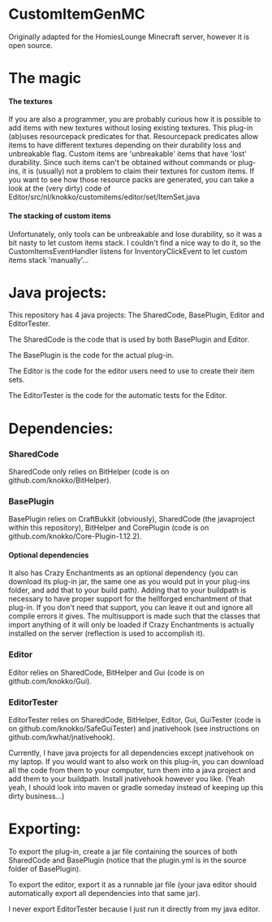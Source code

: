 # CustomItemGenMC
Originally adapted for the HomiesLounge Minecraft server, however it is open source.

# The magic
#### The textures
If you are also a programmer, you are probably curious how it is possible to add items with new textures without losing existing textures. This plug-in (ab)uses resourcepack predicates for that. Resourcepack predicates allow items to have different textures depending on their durability loss and unbreakable flag. Custom items are 'unbreakable' items that have 'lost' durability. Since such items can't be obtained without commands or plug-ins, it is (usually) not a problem to claim their textures for custom items. If you want to see how those resource packs are generated, you can take a look at the (very dirty) code of Editor/src/nl/knokko/customitems/editor/set/ItemSet.java

#### The stacking of custom items
Unfortunately, only tools can be unbreakable and lose durability, so it was a bit nasty to let custom items stack. I couldn't find a nice way to do it, so the CustomItemsEventHandler listens for InventoryClickEvent to let custom items stack 'manually'...


# Java projects:

This repository has 4 java projects: The SharedCode, BasePlugin, Editor and EditorTester.

The SharedCode is the code that is used by both BasePlugin and Editor.

The BasePlugin is the code for the actual plug-in.

The Editor is the code for the editor users need to use to create their item sets.

The EditorTester is the code for the automatic tests for the Editor.


# Dependencies:

### SharedCode
SharedCode only relies on BitHelper (code is on github.com/knokko/BitHelper).

### BasePlugin
BasePlugin relies on CraftBukkit (obviously), SharedCode (the javaproject within this repository), BitHelper and CorePlugin (code is on github.com/knokko/Core-Plugin-1.12.2). 
#### Optional dependencies
It also has Crazy Enchantments as an optional dependency (you can download its plug-in jar, the same one as you would put in your plug-ins folder, and add that to your build path). Adding that to your buildpath is necessary to have proper support for the hellforged enchantment of that plug-in. If you don't need that support, you can leave it out and ignore all compile errors it gives. The multisupport is made such that the classes that import anything of it will only be loaded if Crazy Enchantments is actually installed on the server (reflection is used to accomplish it).

### Editor
Editor relies on SharedCode, BitHelper and Gui (code is on github.com/knokko/Gui).

### EditorTester
EditorTester relies on SharedCode, BitHelper, Editor, Gui, GuiTester (code is on github.com/knokko/SafeGuiTester) and jnativehook (see instructions on github.com/kwhat/jnativehook).

Currently, I have java projects for all dependencies except jnativehook on my laptop. If you would want to also work on this plug-in, you can download all the code from them to your computer, turn them into a java project and add them to your buildpath. Install jnativehook however you like. (Yeah yeah, I should look into maven or gradle someday instead of keeping up this dirty business...)

# Exporting:

To export the plug-in, create a jar file containing the sources of both SharedCode and BasePlugin (notice that the plugin.yml is in the source folder of BasePlugin).

To export the editor, export it as a runnable jar file (your java editor should automatically export all dependencies into that same jar).

I never export EditorTester because I just run it directly from my java editor.
